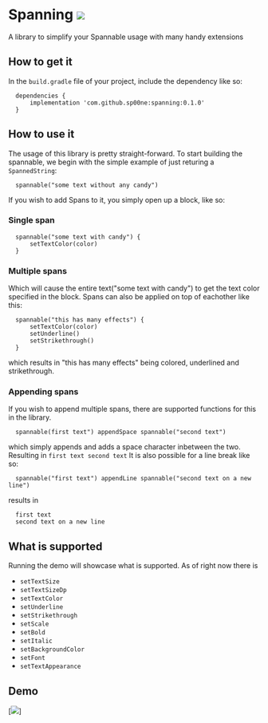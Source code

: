 # Spanning [![](https://jitpack.io/v/sp00ne/spanning.svg)](https://jitpack.io/#sp00ne/spanning)
A library to simplify your Spannable usage with many handy extensions
## How to get it
In the `build.gradle` file of your project, include the dependency like so:
```
  dependencies {
      implementation 'com.github.sp00ne:spanning:0.1.0'
  }
```
## How to use it
The usage of this library is pretty straight-forward. To start building the spannable, we begin with the simple example of just returing a `SpannedString`:
```
  spannable("some text without any candy")
```
If you wish to add Spans to it, you simply open up a block, like so:

### Single span
```
  spannable("some text with candy") {
      setTextColor(color)
  }
```

### Multiple spans
Which will cause the entire text("some text with candy") to get the text color specified in the block. Spans can also be applied on top of eachother like this:
```
  spannable("this has many effects") {
      setTextColor(color)
      setUnderline()
      setStrikethrough()
  }
```
which results in "this has many effects" being colored, underlined and strikethrough.

### Appending spans
If you wish to append multiple spans, there are supported functions for this in the library.
```
  spannable(first text") appendSpace spannable("second text")
```
which simply appends and adds a space character inbetween the two. Resulting in `first text second text` It is also possible for a line break like so:
```
  spannable("first text") appendLine spannable("second text on a new line")
```
results in
```
  first text
  second text on a new line
```

## What is supported
Running the demo will showcase what is supported. As of right now there is
* `setTextSize`
* `setTextSizeDp`
* `setTextColor`
* `setUnderline`
* `setStrikethrough`
* `setScale`
* `setBold`
* `setItalic`
* `setBackgroundColor`
* `setFont`
* `setTextAppearance`

## Demo
[![](https://i.ibb.co/LpJm2f2/Screenshot-1605967464.png)]
